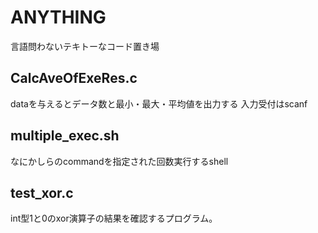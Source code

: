 # ANYTHING
言語問わないテキトーなコード置き場
## CalcAveOfExeRes.c
dataを与えるとデータ数と最小・最大・平均値を出力する
入力受付はscanf
## multiple_exec.sh
なにかしらのcommandを指定された回数実行するshell 
## test_xor.c
int型1と0のxor演算子の結果を確認するプログラム。
